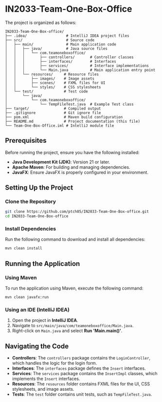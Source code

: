 # IN2033-Team-One-Box-Office

The project is organized as follows:

```
IN2033-Team-One-Box-office/
├── .idea/                  # IntelliJ IDEA project files
├── src/                    # Source code
│   ├── main/               # Main application code
│   │   ├── java/           # Java source files
│   │   │   └── com.teamoneboxoffice/
│   │   │       ├── controllers/       # Controller classes
│   │   │       ├── interfaces/        # Interfaces
│   │   │       ├── services/          # Interface implementations
│   │   │       └── Main.java          # Main application entry point
│   │   └── resources/     # Resource files
│   │       ├── images/    # Image assets
│   │       ├── scenes/    # FXML files for UI
│   │       └── styles/    # CSS stylesheets
│   └── test/              # Test code
│       └── java/
│           └── com.teamoneboxoffice/
│               └── TempFileTest.java  # Example Test class
├── target/                # Compiled output
├── .gitignore             # Git ignore file
├── pom.xml                # Maven build configuration
├── README.md              # Project documentation (this file)
└── Team-One-Box-Office.iml # IntelliJ module file
```

## Prerequisites

Before running the project, ensure you have the following installed:

- **Java Development Kit (JDK)**: Version 21 or later.
- **Apache Maven**: For building and managing dependencies.
- **JavaFX**: Ensure JavaFX is properly configured in your environment.

## Setting Up the Project

### Clone the Repository

```bash
git clone https://github.com/ptch05/IN2033-Team-One-Box-office.git
cd IN2033-Team-One-Box-office
```

### Install Dependencies

Run the following command to download and install all dependencies:

```bash
mvn clean install
```

## Running the Application

### Using Maven

To run the application using Maven, execute the following command:

```bash
mvn clean javafx:run
```

### Using an IDE (IntelliJ IDEA)

1. Open the project in **IntelliJ IDEA**.
2. Navigate to `src/main/java/com/teamoneboxoffice/Main.java`.
3. Right-click on `Main.java` and select **Run 'Main.main()'**.

## Navigating the Code

- **Controllers**: The `controllers` package contains the `LoginController`, which handles the logic for the login form.
- **Interfaces**: The `interfaces` package defines the `Insert` interfaces.
- **Services**: The `services` package contains the `InsertImpl` classes, which implements the `Insert` interfaces.
- **Resources**: The `resources` folder contains FXML files for the UI, CSS stylesheets, and image assets.
- **Tests**: The `test` folder contains unit tests, such as `TempFileTest.java`.

